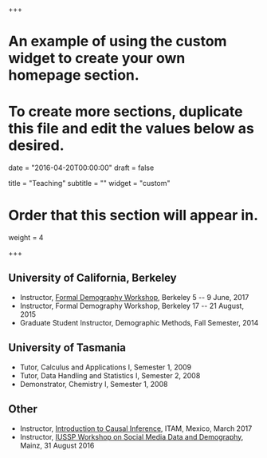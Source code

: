 +++
# An example of using the custom widget to create your own homepage section.
# To create more sections, duplicate this file and edit the values below as desired.

date = "2016-04-20T00:00:00"
draft = false

title = "Teaching"
subtitle = ""
widget = "custom"

# Order that this section will appear in.
weight = 4

+++

## University of California, Berkeley

- Instructor, [Formal Demography Workshop](http://courses.demog.berkeley.edu/formaldemography/), Berkeley 5 -- 9 June, 2017
- Instructor, Formal Demography Workshop, Berkeley 17 -- 21 August, 2015
- Graduate Student Instructor, Demographic Methods, Fall Semester, 2014

## University of Tasmania

- Tutor, Calculus and Applications I, Semester 1, 2009
- Tutor, Data Handling and Statistics I, Semester 2, 2008
- Demonstrator, Chemistry I, Semester 1, 2008

## Other

- Instructor, [Introduction to Causal Inference](https://github.com/mkiang/intro-ci-shortcourse), ITAM, Mexico, March 2017
- Instructor, [IUSSP Workshop on Social Media Data and Demography](https://github.com/CSDE-UW/iussp-mainz-social-media), Mainz, 31 August 2016